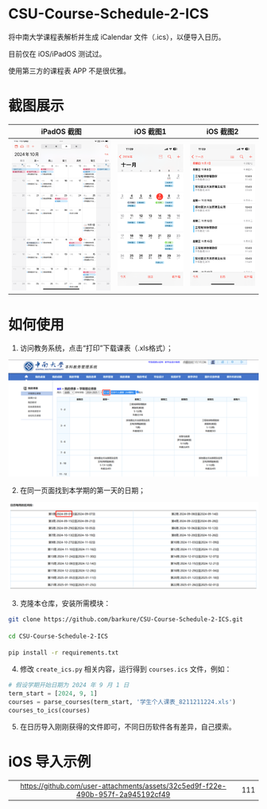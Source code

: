 # CSU-Course-Schedule-2-ICS
将中南大学课程表解析并生成 iCalendar 文件（.ics），以便导入日历。

目前仅在 iOS/iPadOS 测试过。

使用第三方的课程表 APP 不是很优雅。
# 截图展示

|iPadOS 截图|iOS 截图1|iOS 截图2|
|:---:|:---:|:---:|
|![](./captures/3.png)|![](./captures/4.png)|![](./captures/5.png)|


# 如何使用
1. 访问教务系统，点击“打印”下载课表（.xls格式）；

![](./captures/1.png)

2. 在同一页面找到本学期的第一天的日期；

![](./captures/2.png)

3. 克隆本仓库，安装所需模块：

```bash
git clone https://github.com/barkure/CSU-Course-Schedule-2-ICS.git

cd CSU-Course-Schedule-2-ICS

pip install -r requirements.txt
```

4. 修改 `create_ics.py` 相关内容，运行得到 `courses.ics` 文件，例如：

```python
# 假设学期开始日期为 2024 年 9 月 1 日
term_start = [2024, 9, 1]
courses = parse_courses(term_start, '学生个人课表_8211211224.xls')
courses_to_ics(courses)
```

5. 在日历导入刚刚获得的文件即可，不同日历软件各有差异，自己摸索。

# iOS 导入示例

|||
|:---:|:---:|
|https://github.com/user-attachments/assets/32c5ed9f-f22e-490b-957f-2a945192cf49|111|

